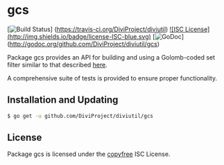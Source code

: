 gcs
==========

[![Build Status](http://img.shields.io/travis/DiviProject/diviutil.svg)]
(https://travis-ci.org/DiviProject/diviutil) [![ISC License]
(http://img.shields.io/badge/license-ISC-blue.svg)](http://copyfree.org)
[![GoDoc](https://godoc.org/github.com/DiviProject/diviutil/gcs?status.png)]
(http://godoc.org/github.com/DiviProject/diviutil/gcs)

Package gcs provides an API for building and using a Golomb-coded set filter
similar to that described [here](http://giovanni.bajo.it/post/47119962313/golomb-coded-sets-smaller-than-bloom-filters).

A comprehensive suite of tests is provided to ensure proper functionality.

## Installation and Updating

```bash
$ go get -u github.com/DiviProject/diviutil/gcs
```

## License

Package gcs is licensed under the [copyfree](http://copyfree.org) ISC
License.
